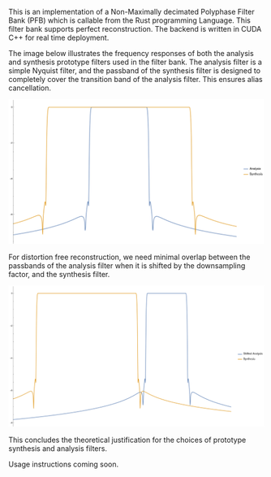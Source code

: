 This is an implementation of a Non-Maximally decimated Polyphase Filter Bank (PFB) which is callable from the Rust programming Language. This filter bank supports perfect reconstruction. The backend is written in CUDA C++ for real time deployment. 

The image below illustrates the frequency responses of both the analysis and synthesis prototype filters used in the filter bank. The analysis filter is a simple Nyquist filter, and the passband of the synthesis filter is designed to completely cover the transition band of the analysis filter. This ensures alias cancellation.

![Image Alt Text](/docs/filter_responses.png)

For distortion free reconstruction, we need minimal overlap between the passbands of the analysis filter when it is shifted by the downsampling factor, and the synthesis filter. 

![Image Alt Text](/docs/shifted_filter_responses.png)

This concludes the theoretical justification for the choices of prototype synthesis and analysis filters.

Usage instructions coming soon.



